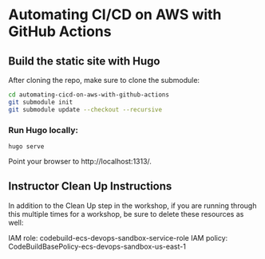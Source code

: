 # Automating CI/CD on AWS with GitHub Actions

## Build the static site with Hugo

After cloning the repo, make sure to clone the submodule:

```sh
cd automating-cicd-on-aws-with-github-actions
git submodule init
git submodule update --checkout --recursive
```

### Run Hugo locally:

`hugo serve`

Point your browser to http://localhost:1313/.

## Instructor Clean Up Instructions

In addition to the Clean Up step in the workshop, if you are running through this multiple times for a workshop, be sure to delete these resources as well:

IAM role: codebuild-ecs-devops-sandbox-service-role
IAM policy: CodeBuildBasePolicy-ecs-devops-sandbox-us-east-1
